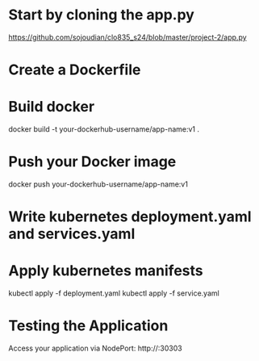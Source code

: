 # Start by cloning the app.py 
https://github.com/sojoudian/clo835_s24/blob/master/project-2/app.py

# Create a Dockerfile

# Build docker
docker build -t your-dockerhub-username/app-name:v1 .

# Push your Docker image
docker push your-dockerhub-username/app-name:v1

# Write kubernetes deployment.yaml and services.yaml

# Apply kubernetes manifests
kubectl apply -f deployment.yaml
kubectl apply -f service.yaml

# Testing the Application
Access your application via NodePort: http://<minikube-ip>:30303
